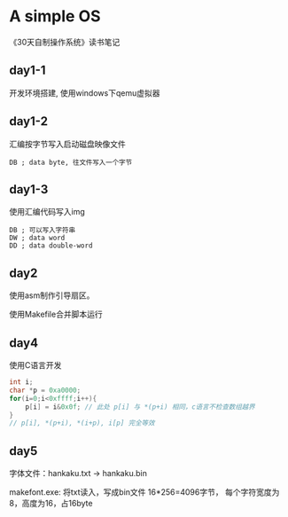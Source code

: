 # A simple OS
《30天自制操作系统》读书笔记

## day1-1
开发环境搭建, 使用windows下qemu虚拟器

## day1-2
汇编按字节写入启动磁盘映像文件
```
DB ; data byte, 往文件写入一个字节
```
## day1-3
使用汇编代码写入img
```
DB ; 可以写入字符串
DW ; data word
DD ; data double-word
```

## day2
使用asm制作引导扇区。

使用Makefile合并脚本运行

## day4
使用C语言开发

``` c
int i;
char *p = 0xa0000;
for(i=0;i<0xffff;i++){
    p[i] = i&0x0f; // 此处 p[i] 与 *(p+i) 相同，c语言不检查数组越界
}
// p[i], *(p+i), *(i+p), i[p] 完全等效
```

## day5
字体文件：hankaku.txt -> hankaku.bin

makefont.exe: 将txt读入，写成bin文件 16*256=4096字节， 每个字符宽度为8，高度为16，占16byte